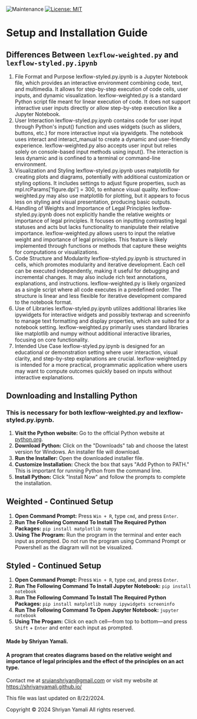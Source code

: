  ![Maintenance](https://img.shields.io/maintenance/no/2024)
[![License: MIT](https://img.shields.io/badge/License-MIT-yellow.svg)](https://opensource.org/licenses/MIT)

# Setup and Installation Guide

## Differences Between `lexflow-weighted.py` and `lexflow-styled.py.ipynb`
1. File Format and Purpose
lexflow-styled.py.ipynb is a Jupyter Notebook file, which provides an interactive environment combining code, text, and multimedia. It allows for step-by-step execution of code cells, user inputs, and dynamic visualization.
lexflow-weighted.py is a standard Python script file meant for linear execution of code. It does not support interactive user inputs directly or allow step-by-step execution like a Jupyter Notebook.
2. User Interaction
lexflow-styled.py.ipynb contains code for user input through Python's input() function and uses widgets (such as sliders, buttons, etc.) for more interactive input via ipywidgets. The notebook uses interact and interact_manual to create a dynamic and user-friendly experience.
lexflow-weighted.py also accepts user input but relies solely on console-based input methods using input(). The interaction is less dynamic and is confined to a terminal or command-line environment.
3. Visualization and Styling
lexflow-styled.py.ipynb uses matplotlib for creating plots and diagrams, potentially with additional customization or styling options. It includes settings to adjust figure properties, such as mpl.rcParams['figure.dpi'] = 300, to enhance visual quality.
lexflow-weighted.py may also use matplotlib for plotting, but it appears to focus less on styling and visual presentation, producing basic outputs.
4. Handling of Weights and Importance of Legal Principles
lexflow-styled.py.ipynb does not explicitly handle the relative weights or importance of legal principles. It focuses on inputting contrasting legal statuses and acts but lacks functionality to manipulate their relative importance.
lexflow-weighted.py allows users to input the relative weight and importance of legal principles. This feature is likely implemented through functions or methods that capture these weights for computations or visualizations.
5. Code Structure and Modularity
lexflow-styled.py.ipynb is structured in cells, which promotes modularity and iterative development. Each cell can be executed independently, making it useful for debugging and incremental changes. It may also include rich text annotations, explanations, and instructions.
lexflow-weighted.py is likely organized as a single script where all code executes in a predefined order. The structure is linear and less flexible for iterative development compared to the notebook format.
6. Use of Libraries
lexflow-styled.py.ipynb utilizes additional libraries like ipywidgets for interactive widgets and possibly textwrap and screeninfo to manage text formatting and display properties, which are suited for a notebook setting.
lexflow-weighted.py primarily uses standard libraries like matplotlib and numpy without additional interactive libraries, focusing on core functionality.
7. Intended Use Case
lexflow-styled.py.ipynb is designed for an educational or demonstration setting where user interaction, visual clarity, and step-by-step explanations are crucial.
lexflow-weighted.py is intended for a more practical, programmatic application where users may want to compute outcomes quickly based on inputs without interactive explanations.


## Downloading and Installing Python
### This is necessary for both lexflow-weighted.py and lexflow-styled.py.ipynb.
1. **Visit the Python website:** Go to the official Python website at [python.org](https://www.python.org/).
2. **Download Python:** Click on the "Downloads" tab and choose the latest version for Windows. An installer file will download.
3. **Run the Installer:** Open the downloaded installer file.
4. **Customize Installation:** Check the box that says "Add Python to PATH." This is important for running Python from the command line.
5. **Install Python:** Click "Install Now" and follow the prompts to complete the installation.

## Weighted - Continued Setup
1. **Open Command Prompt:** Press `Win + R`, type `cmd`, and press `Enter`.
2. **Run The Following Command To Install The Required Python Packages:** `pip install matplotlib numpy`
3. **Using The Program:** Run the program in the terminal and enter each input as prompted. Do not run the program using Command Prompt or Powershell as the diagram will not be visualized. 

## Styled - Continued Setup
1. **Open Command Prompt:** Press `Win + R`, type `cmd`, and press `Enter`.
2. **Run The Following Command To Install Jupyter Notebook:** `pip install notebook`
3. **Run The Following Command To Install The Required Python Packages:** `pip install matplotlib numpy ipywidgets screeninfo`
4. **Run The Following Command To Open Jupyter Notebook:** `jupyter notebook`
5. **Using The Progam:** Click on each cell—from top to bottom—and press `Shift` + `Enter` and enter each input as prompted.

#### Made by Shriyan Yamali. 
#### A program that creates diagrams based on the relative weight and importance of legal principles and the effect of the principles on an act type.

Contact me at <a href="https://mail.google.com/mail/?view=cm&fs=1&to=srujanshriyan@gmail.com">srujanshriyan@gmail.com</a> or visit my website at <a href="https://shriyanyamali.github.io/">https://shriyanyamali.github.io/</a>

This file was last updated on 8/22/2024.

Copyright © 2024 Shriyan Yamali All rights reserved.
